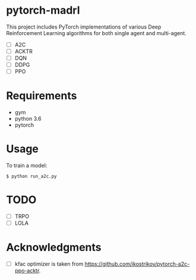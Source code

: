 # pytorch-madrl

This project includes PyTorch implementations of various Deep Reinforcement Learning algorithms for both single agent and multi-agent.

- [ ] A2C
- [ ] ACKTR
- [ ] DQN
- [ ] DDPG
- [ ] PPO

# Requirements

- gym
- python 3.6
- pytorch

# Usage

To train a model:

```
$ python run_a2c.py
```

# TODO
- [ ] TRPO
- [ ] LOLA

# Acknowledgments
- [ ] kfac optimizer is taken from https://github.com/ikostrikov/pytorch-a2c-ppo-acktr.
